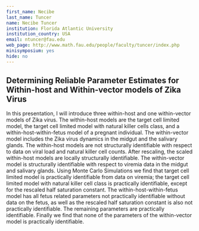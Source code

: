 ```yaml
---
first_name: Necibe
last_name: Tuncer
name: Necibe Tuncer
institution: Florida Atlantic University
institution_country: USA
email: ntuncer@fau.edu
web_page: http://www.math.fau.edu/people/faculty/tuncer/index.php
minisymposium: yes
hide: no
---
```


## Determining Reliable Parameter Estimates for Within-host and Within-vector models of Zika Virus

In this presentation, I will introduce three within-host and one within-vector models of Zika virus. The within-host models are the target cell limited model, the target cell limited model with natural killer cells class, and a within-host-within-fetus model of a pregnant individual. The within-vector model includes the Zika virus dynamics in the midgut and the salivary glands. The within-host models are not structurally identifiable with respect to data on viral load and natural killer cell counts. After rescaling, the scaled within-host models are locally structurally identifiable. The within-vector model is structurally identifiable with respect to viremia data in the midgut and salivary glands. Using Monte Carlo Simulations we find that target cell limited model is practically identifiable from data on viremia; the target cell limited model with natural killer cell class is practically identifiable, except for the rescaled half saturation constant. The within-host-within-fetus model has all fetus related parameters not practically identifiable without data on the fetus, as well as the rescaled half saturation constant is also not practically identifiable. The remaining parameters are practically identifiable. Finally we find that none of the parameters of the within-vector model is practically identifiable.



